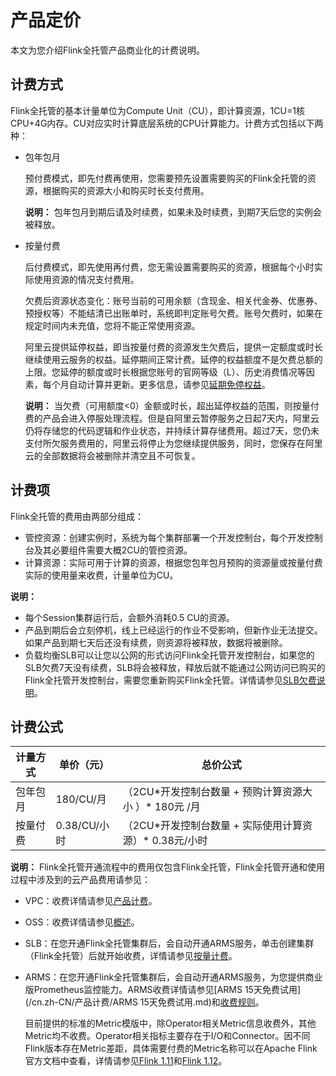 # 产品定价

本文为您介绍Flink全托管产品商业化的计费说明。

## 计费方式

Flink全托管的基本计量单位为Compute Unit（CU），即计算资源，1CU=1核CPU+4G内存。CU对应实时计算底层系统的CPU计算能力。计费方式包括以下两种：

-   包年包月

    预付费模式，即先付费再使用，您需要预先设置需要购买的Flink全托管的资源，根据购买的资源大小和购买时长支付费用。

    **说明：** 包年包月到期后请及时续费，如果未及时续费，到期7天后您的实例会被释放。

-   按量付费

    后付费模式，即先使用再付费，您无需设置需要购买的资源，根据每个小时实际使用资源的情况支付费用。

    欠费后资源状态变化：账号当前的可用余额（含现金、相关代金券、优惠券、预授权等）不能结清已出账单时，系统即判定账号欠费。账号欠费时，如果在规定时间内未充值，您将不能正常使用资源。

    阿里云提供延停权益，即当按量付费的资源发生欠费后，提供一定额度或时长继续使用云服务的权益。延停期间正常计费。延停的权益额度不是欠费总额的上限。您延停的额度或时长根据您账号的官网等级（L）、历史消费情况等因素，每个月自动计算并更新。更多信息，请参见[延期免停权益](https://help.aliyun.com/document_detail/190777.html)。

    **说明：** 当欠费（可用额度<0）金额或时长，超出延停权益的范围，则按量付费的产品会进入停服处理流程。但是自阿里云暂停服务之日起7天内，阿里云仍将存储您的代码逻辑和作业状态，并持续计算存储费用。超过7天，您仍未支付所欠服务费用的，阿里云将停止为您继续提供服务，同时，您保存在阿里云的全部数据将会被删除并清空且不可恢复。


## 计费项

Flink全托管的费用由两部分组成：

-   管控资源：创建实例时，系统为每个集群部署一个开发控制台，每个开发控制台及其必要组件需要大概2CU的管控资源。
-   计算资源：实际可用于计算的资源，根据您包年包月预购的资源量或按量付费实际的使用量来收费，计量单位为CU。

**说明：**

-   每个Session集群运行后，会额外消耗0.5 CU的资源。
-   产品到期后会立刻停机，线上已经运行的作业不受影响，但新作业无法提交。如果产品到期七天后还没有续费，则资源将被释放，数据将被删除。
-   负载均衡SLB可以让您以公网的形式访问Flink全托管开发控制台，如果您的SLB欠费7天没有续费，SLB将会被释放，释放后就不能通过公网访问已购买的Flink全托管开发控制台，需要您重新购买Flink全托管。详情请参见[SLB欠费说明](/cn.zh-CN/传统型负载均衡CLB/CLB产品计费/欠费说明.md)。

## 计费公式

|计量方式|单价（元）|总价公式|
|----|-----|----|
|包年包月|180/CU/月|（2CU\*开发控制台数量 + 预购计算资源大小 ）\* 180元 /月|
|按量付费|0.38/CU/小时|（2CU\*开发控制台数量 + 实际使用计算资源）\* 0.38元/小时|

**说明：** Flink全托管开通流程中的费用仅包含Flink全托管，Flink全托管开通和使用过程中涉及到的云产品费用请参见：

-   VPC：收费详情请参见[产品计费](/cn.zh-CN/.md)。
-   OSS：收费详情请参见[概述](/cn.zh-CN/计量计费/计量项和计费项/概述.md)。
-   SLB：在您开通Flink全托管集群后，会自动开通ARMS服务，单击创建集群（Flink全托管）后就开始收费，详情请参见[按量计费](/cn.zh-CN/传统型负载均衡CLB/CLB产品计费/按量计费.md)。
-   ARMS：在您开通Flink全托管集群后，会自动开通ARMS服务，为您提供商业版Prometheus监控能力。ARMS收费详情请参见[ARMS 15天免费试用](/cn.zh-CN/产品计费/ARMS 15天免费试用.md)和[收费规则](/cn.zh-CN/产品计费/收费规则.md)。

    目前提供的标准的Metric模版中，除Operator相关Metric信息收费外，其他Metric均不收费。Operator相关指标主要存在于I/O和Connector。因不同Flink版本存在Metric差距，具体需要付费的Metric名称可以在Apache Flink官方文档中查看，详情请参见[Flink 1.11](https://ci.apache.org/projects/flink/flink-docs-release-1.11/monitoring/metrics.html)和[Flink 1.12](https://ci.apache.org/projects/flink/flink-docs-release-1.12/ops/metrics.html)。


